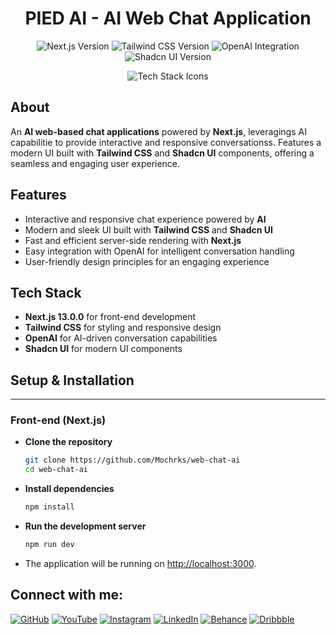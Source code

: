 <h1 align="center">PIED AI - AI Web Chat Application</h1>

<p align="center">
  <img src="https://img.shields.io/badge/Next.js-13.0.0-black" alt="Next.js Version" />
  <img src="https://img.shields.io/badge/Tailwind%20CSS-3.0.0-blue" alt="Tailwind CSS Version" />
  <img src="https://img.shields.io/badge/OpenAI-orange" alt="OpenAI Integration" />
  <img src="https://img.shields.io/badge/Shadcn%20UI-1.0.0-brightgreen" alt="Shadcn UI Version" />
</p>

<p align="center">
  <img src="https://skillicons.dev/icons?i=nextjs,tailwind,openai" alt="Tech Stack Icons" />
</p>

## About

An **AI web-based chat applications** powered by **Next.js**, leveragings AI capabilitie to provide interactive and responsive conversationss. Features a modern UI built with **Tailwind CSS** and **Shadcn UI** components, offering a seamless and engaging user experience.

## Features

- Interactive and responsive chat experience powered by **AI**
- Modern and sleek UI built with **Tailwind CSS** and **Shadcn UI**
- Fast and efficient server-side rendering with **Next.js**
- Easy integration with OpenAI for intelligent conversation handling
- User-friendly design principles for an engaging experience

## Tech Stack

- **Next.js 13.0.0** for front-end development
- **Tailwind CSS** for styling and responsive design
- **OpenAI** for AI-driven conversation capabilities
- **Shadcn UI** for modern UI components

## Setup & Installation

---

### Front-end (Next.js)

- **Clone the repository**

    ```bash
    git clone https://github.com/Mochrks/web-chat-ai
    cd web-chat-ai
    ```

- **Install dependencies**

    ```bash
    npm install
    ```

- **Run the development server**

    ```bash
    npm run dev
    ```

- The application will be running on [http://localhost:3000](http://localhost:3000).

## Connect with me:
[![GitHub](https://img.shields.io/badge/GitHub-333?style=for-the-badge&logo=github&logoColor=white)](https://github.com/yourusername)
[![YouTube](https://img.shields.io/badge/YouTube-FF0000?style=for-the-badge&logo=youtube&logoColor=white)](https://youtube.com/@yourchannel)
[![Instagram](https://img.shields.io/badge/Instagram-E4405F?style=for-the-badge&logo=instagram&logoColor=white)](https://instagram.com/yourusername)
[![LinkedIn](https://img.shields.io/badge/LinkedIn-0077B5?style=for-the-badge&logo=linkedin&logoColor=white)](https://linkedin.com/in/yourusername)
[![Behance](https://img.shields.io/badge/Behance-1769FF?style=for-the-badge&logo=behance&logoColor=white)](https://behance.net/yourusername)
[![Dribbble](https://img.shields.io/badge/Dribbble-EA4C89?style=for-the-badge&logo=dribbble&logoColor=white)](https://dribbble.com/yourusername)
